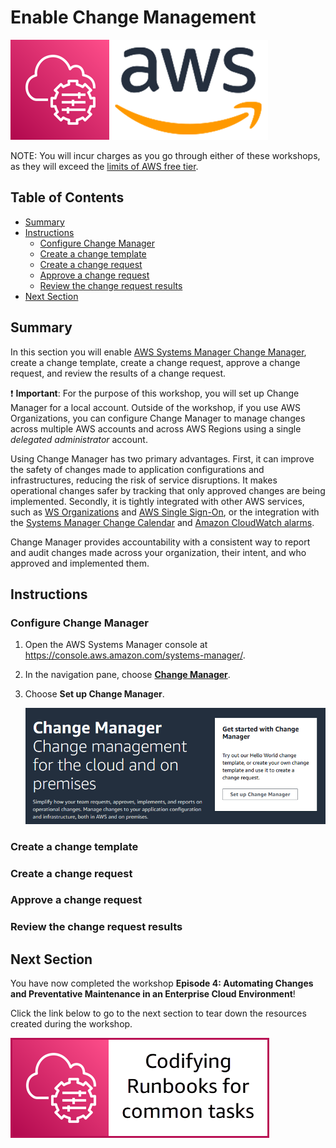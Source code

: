 # Enable Change Management

![](media/ssm-aws-logo.png)

NOTE: You will incur charges as you go through either of these workshops, as they will exceed the [limits of AWS free tier](http://docs.aws.amazon.com/awsaccountbilling/latest/aboutv2/free-tier-limits.html).

## Table of Contents

- [Summary](#summary)
- [Instructions](#instructions)
    - [Configure Change Manager](#configure-change-manager)
    - [Create a change template](#create-a-change-template)
    - [Create a change request](#create-a-change-request)
    - [Approve a change request](#approve-a-change-request)
    - [Review the change request results](#review-the-change-request-results)
- [Next Section](#next-section)

## Summary

In this section you will enable [AWS Systems Manager Change Manager](https://docs.aws.amazon.com/systems-manager/latest/userguide/change-manager.html), create a change template, create a change request, approve a change request, and review the results of a change request.

:exclamation: **Important**: For the purpose of this workshop, you will set up Change Manager for a local account. Outside of the workshop, if you use AWS Organizations, you can configure Change Manager to manage changes across multiple AWS accounts and across AWS Regions using a single *delegated administrator* account.

Using Change Manager has two primary advantages. First, it can improve the safety of changes made to application configurations and infrastructures, reducing the risk of service disruptions. It makes operational changes safer by tracking that only approved changes are being implemented. Secondly, it is tightly integrated with other AWS services, such as [WS Organizations](https://aws.amazon.com/organizations/) and [AWS Single Sign-On](https://aws.amazon.com/single-sign-on/), or the integration with the [Systems Manager Change Calendar](https://docs.aws.amazon.com/systems-manager/latest/userguide/systems-manager-change-calendar.html) and [Amazon CloudWatch alarms](https://aws.amazon.com/cloudwatch/).

Change Manager provides accountability with a consistent way to report and audit changes made across your organization, their intent, and who approved and implemented them.

## Instructions

### Configure Change Manager

1. Open the AWS Systems Manager console at https://console.aws.amazon.com/systems-manager/.
1. In the navigation pane, choose [**Change Manager**](https://console.aws.amazon.com/systems-manager/change-manager).
1. Choose **Set up Change Manager**.

    ![](/media/change-manager-set-up.png)

### Create a change template



### Create a change request



### Approve a change request



### Review the change request results


## Next Section

You have now completed the workshop **Episode 4: Automating Changes and Preventative Maintenance in an Enterprise Cloud Environment**!

Click the link below to go to the next section to tear down the resources created during the workshop.

[![](media/codify-runbooks.png)](/episode-01-step-02-codify-runbooks.md)